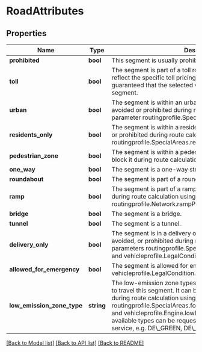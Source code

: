 # RoadAttributes

## Properties
Name | Type | Description | Notes
------------ | ------------- | ------------- | -------------
**prohibited** | **bool** | This segment is usually prohibited for the selected vehicle. | 
**toll** | **bool** | The segment is part of a toll road. This attribute does not reflect the specific toll pricing conditions, so it is not guaranteed that the selected vehicle has to pay toll for this segment. | 
**urban** | **bool** | The segment is within an urban, i.e. built-up area. It can be avoided or prohibited during route calculation using the parameter routingprofile.SpecialAreas.urbanPenalty. | 
**residents_only** | **bool** | The segment is within a residents only area. It can be avoided, or prohibited during route calculation using the parameters routingprofile.SpecialAreas.residentsOnlyPenalty. | 
**pedestrian_zone** | **bool** | The segment is within a pedestrian zone. To open, avoid, or block it during route calculation see attribute prohibited. | 
**one_way** | **bool** | The segment is a one-way street. | 
**roundabout** | **bool** | The segment is part of a roundabout. | 
**ramp** | **bool** | The segment is part of a ramp. It can be avoided or prohibited during route calculation using the parameter routingprofile.Network.rampPenalty. | 
**bridge** | **bool** | The segment is a bridge. | 
**tunnel** | **bool** | The segment is a tunnel. | 
**delivery_only** | **bool** | The segment is in a delivery only area. It can be allowed, avoided, or prohibited during route calculation using the parameters routingprofile.SpecialAreas.deliveryOnlyPenalty and vehicleprofile.LegalCondition.isDelivery. | 
**allowed_for_emergency** | **bool** | The segment is allowed for emergency vehicles (see vehicleprofile.LegalCondition.isEmergency). | 
**low_emission_zone_type** | **string** | The low-emission zone types the selected vehicle must have to travel this segment. It can be opened, avoided, or prohibited during route calculation using the parameters routingprofile.SpecialAreas.forbiddenLowEmissionZonePenalty and vehicleprofile.Engine.lowEmissionZoneTypes. The available types can be requested through the xRuntime service, e.g. DE\\_GREEN, DE\\_YELLOW, DE\\_RED for Germany. | [optional] 

[[Back to Model list]](../../README.md#documentation-for-models) [[Back to API list]](../../README.md#documentation-for-api-endpoints) [[Back to README]](../../README.md)

